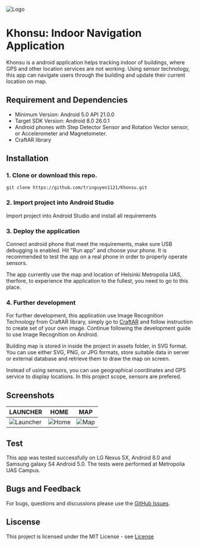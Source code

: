 ![Logo](https://i.imgur.com/R9h4PbC.png)
# Khonsu: Indoor Navigation Application
Khonsu is a android application helps tracking indoor of buildings, where GPS and other location services are not working. Using sensor technology, this app can navigate users through the building and update their current location on map.

## Requirement and Dependencies
- Minimum Version: Android 5.0 API 21.0.0
- Target SDK Version: Android 8.0 26.0.1
- Android phones with Step Detector Sensor and Rotation Vector sensor, or Accelerometer and Magnetometer.
- CraftAR library

## Installation
### 1. Clone or download this repo.
`git clone https://github.com/tringuyen1121/Khonsu.git`
### 2. Import project into Android Studio
Import project into Android Studio and install all requirements
### 3. Deploy the application
Connect android phone that meet the requirements, make sure USB debugging is enabled. Hit "Run app" and choose your phone. It is recommended to test the app on a real phone in order to properly operate sensors.

The app currently use the map and location of Helsinki Metropolia UAS, therfore, to experience the application to the fullest, you need to go to this place.
### 4. Further development
For further development, this application use Image Recognition Technology from CraftAR library, simply go to [CraftAR](https://catchoom.com/product/craftar/augmented-reality-and-image-recognition/) and follow instruction to create set of your own image. Continue following the development guide to use Image Recognition on Android. 

Building map is stored in inside the project in assets folder, in SVG format. You can use either SVG, PNG, or JPG formats, store suitable data in server or external database and retrieve them to draw the map on screen.

Instead of using sensors, you can use geographical coordinates and GPS service to display locations. In this project scope, sensors are prefered.

## Screenshots
|                  LAUNCHER                   |                  HOME                     |                  MAP                  |       
| ------------------------------------------- |-------------------------------------------|---------------------------------------|
|![Launcher](https://i.imgur.com/9DDB8q7.png) |  ![Home](https://i.imgur.com/p3gGMDI.png) | ![Map](https://i.imgur.com/oZnDlFV.png)|


## Test
This app was tested successfully on LG Nexus 5X, Android 8.0 and Samsung galaxy S4 Android 5.0. The tests were performed at Metropolia UAS Campus. 

## Bugs and Feedback
For bugs, questions and discussions please use the [GitHub Issues](https://github.com/tringuyen1121/Khonsu/issues).

## Liscense
This project is licensed under the MIT License - see [License](https://github.com/tringuyen1121/Khonsu/blob/master/LICENSE) 
